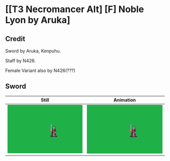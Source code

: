 # [\[T3 Necromancer Alt\] \[F\] Noble Lyon by Aruka]

## Credit

Sword by Aruka, Kenpuhu. 

Staff by N426.

Female Variant also by N426(???)
	
## Sword

| Still | Animation |
| :---: | :-------: |
| ![Sword still](./Sword_000.png) | ![Sword animation](./Sword.gif) |
